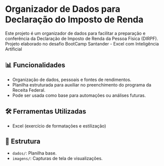 # Organizador de Dados para Declaração do Imposto de Renda

Este projeto é um organizador de dados para facilitar a preparação e conferência da Declaração de Imposto de Renda da Pessoa Física (DIRPF).
Projeto elaborado no desafio BootCamp Santander - Excel com Inteligência Artificial


## 📊 Funcionalidades
- Organização de dados, pessoais e fontes de rendimentos.
- Planilha estruturada para auxiliar no preenchimento do programa da Receita Federal.
- Pode ser usada como base para automações ou análises futuras.

## 🛠️ Ferramentas Utilizadas
- Excel (exercício de formatações e estilização)

## 📁 Estrutura
- `dados/`: Planilha base.
- `imagens/`: Capturas de tela de visualizações.


